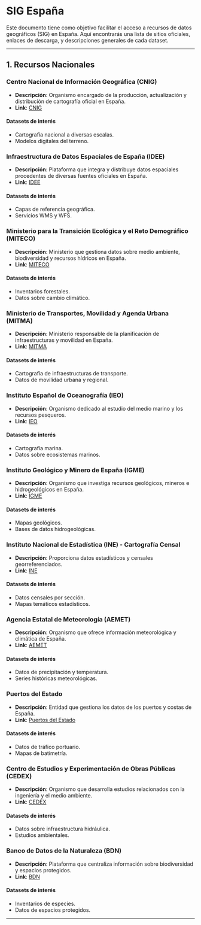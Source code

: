 # SIG España

Este documento tiene como objetivo facilitar el acceso a recursos de datos geográficos (SIG) en España. 
Aquí encontrarás una lista de sitios oficiales, enlaces de descarga, y descripciones generales de cada dataset.

---

## 1. Recursos Nacionales

### Centro Nacional de Información Geográfica (CNIG)
- **Descripción**: Organismo encargado de la producción, actualización y distribución de cartografía oficial en España.
- **Link**: [CNIG](https://www.cnig.es/)
#### Datasets de interés
- Cartografía nacional a diversas escalas.
- Modelos digitales del terreno.

### Infraestructura de Datos Espaciales de España (IDEE)
- **Descripción**: Plataforma que integra y distribuye datos espaciales procedentes de diversas fuentes oficiales en España.
- **Link**: [IDEE](https://www.idee.es/)
#### Datasets de interés
- Capas de referencia geográfica.
- Servicios WMS y WFS.

### Ministerio para la Transición Ecológica y el Reto Demográfico (MITECO)
- **Descripción**: Ministerio que gestiona datos sobre medio ambiente, biodiversidad y recursos hídricos en España.
- **Link**: [MITECO](https://www.miteco.gob.es/)
#### Datasets de interés
- Inventarios forestales.
- Datos sobre cambio climático.

### Ministerio de Transportes, Movilidad y Agenda Urbana (MITMA)
- **Descripción**: Ministerio responsable de la planificación de infraestructuras y movilidad en España.
- **Link**: [MITMA](https://www.mitma.gob.es/)
#### Datasets de interés
- Cartografía de infraestructuras de transporte.
- Datos de movilidad urbana y regional.

### Instituto Español de Oceanografía (IEO)
- **Descripción**: Organismo dedicado al estudio del medio marino y los recursos pesqueros.
- **Link**: [IEO](https://www.ieo.es/)
#### Datasets de interés
- Cartografía marina.
- Datos sobre ecosistemas marinos.

### Instituto Geológico y Minero de España (IGME)
- **Descripción**: Organismo que investiga recursos geológicos, mineros e hidrogeológicos en España.
- **Link**: [IGME](https://www.igme.es/)
#### Datasets de interés
- Mapas geológicos.
- Bases de datos hidrogeológicas.

### Instituto Nacional de Estadística (INE) - Cartografía Censal
- **Descripción**: Proporciona datos estadísticos y censales georreferenciados.
- **Link**: [INE](https://www.ine.es/)
#### Datasets de interés
- Datos censales por sección.
- Mapas temáticos estadísticos.

### Agencia Estatal de Meteorología (AEMET)
- **Descripción**: Organismo que ofrece información meteorológica y climática de España.
- **Link**: [AEMET](https://www.aemet.es/)
#### Datasets de interés
- Datos de precipitación y temperatura.
- Series históricas meteorológicas.

### Puertos del Estado
- **Descripción**: Entidad que gestiona los datos de los puertos y costas de España.
- **Link**: [Puertos del Estado](https://www.puertos.es/)
#### Datasets de interés
- Datos de tráfico portuario.
- Mapas de batimetría.

### Centro de Estudios y Experimentación de Obras Públicas (CEDEX)
- **Descripción**: Organismo que desarrolla estudios relacionados con la ingeniería y el medio ambiente.
- **Link**: [CEDEX](https://www.cedex.es/)
#### Datasets de interés
- Datos sobre infraestructura hidráulica.
- Estudios ambientales.

### Banco de Datos de la Naturaleza (BDN)
- **Descripción**: Plataforma que centraliza información sobre biodiversidad y espacios protegidos.
- **Link**: [BDN](https://www.miteco.gob.es/es/biodiversidad/temas/inventarios-nacionales/banco-datos-naturaleza.aspx)
#### Datasets de interés
- Inventarios de especies.
- Datos de espacios protegidos.

---
